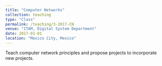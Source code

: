 ```yaml
---
title: "Computer Networks"
collection: teaching
type: "Class"
permalink: /teaching/3-2017-CN
venue: "ITAM, Digital System Department"
date: 2017-01-01
location: "Mexico City, Mexico"
---
```


Teach computer network principles and propose projects to incorporate new projects.